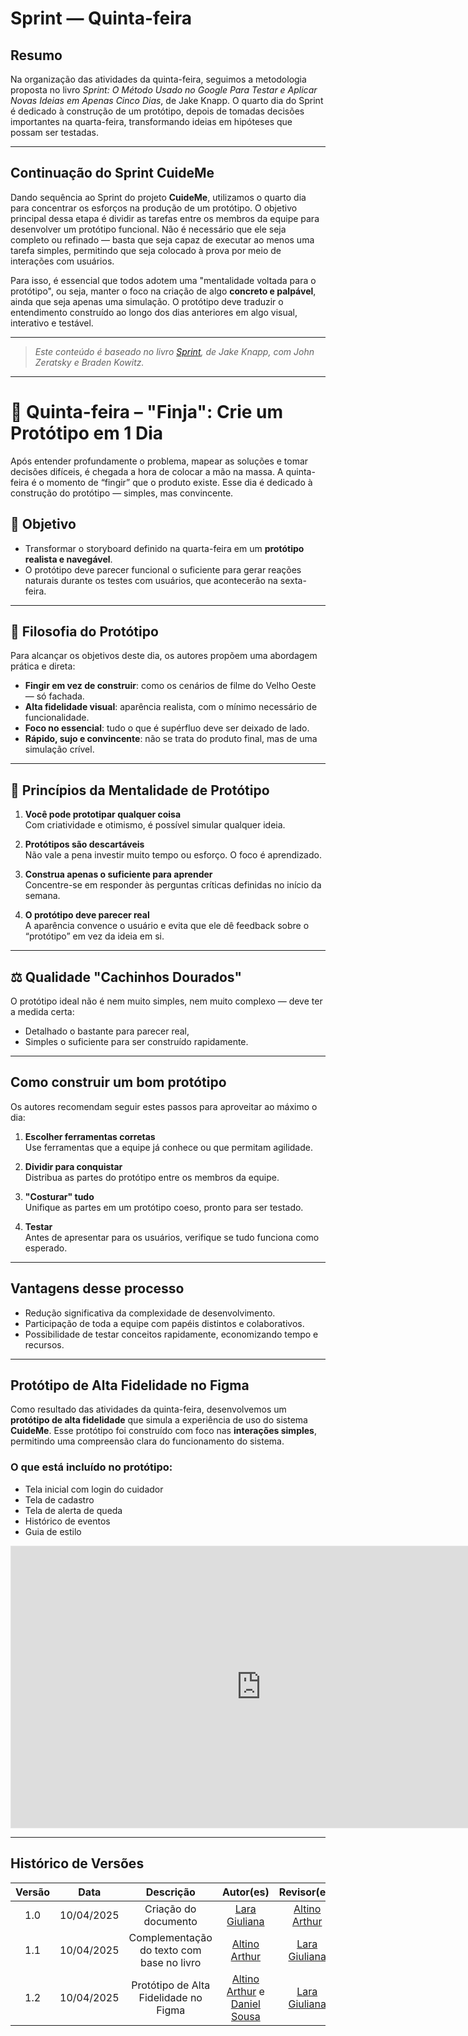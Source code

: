 # Sprint — Quinta-feira

## Resumo

Na organização das atividades da quinta-feira, seguimos a metodologia proposta no livro _Sprint: O Método Usado no Google Para Testar e Aplicar Novas Ideias em Apenas Cinco Dias_, de Jake Knapp. O quarto dia do Sprint é dedicado à construção de um protótipo, depois de tomadas decisões importantes na quarta-feira, transformando ideias em hipóteses que possam ser testadas.

---

## Continuação do Sprint CuideMe

Dando sequência ao Sprint do projeto **CuideMe**, utilizamos o quarto dia para concentrar os esforços na produção de um protótipo. O objetivo principal dessa etapa é dividir as tarefas entre os membros da equipe para desenvolver um protótipo funcional. Não é necessário que ele seja completo ou refinado — basta que seja capaz de executar ao menos uma tarefa simples, permitindo que seja colocado à prova por meio de interações com usuários.

Para isso, é essencial que todos adotem uma "mentalidade voltada para o protótipo", ou seja, manter o foco na criação de algo **concreto e palpável**, ainda que seja apenas uma simulação. O protótipo deve traduzir o entendimento construído ao longo dos dias anteriores em algo visual, interativo e testável.

---

> _Este conteúdo é baseado no livro [Sprint](https://www.thesprintbook.com), de Jake Knapp, com John Zeratsky e Braden Kowitz._  

---

# 📅 Quinta-feira – "Finja": Crie um Protótipo em 1 Dia

Após entender profundamente o problema, mapear as soluções e tomar decisões difíceis, é chegada a hora de colocar a mão na massa. A quinta-feira é o momento de “fingir” que o produto existe. Esse dia é dedicado à construção do protótipo — simples, mas convincente.

## 🎯 Objetivo

- Transformar o storyboard definido na quarta-feira em um **protótipo realista e navegável**.
- O protótipo deve parecer funcional o suficiente para gerar reações naturais durante os testes com usuários, que acontecerão na sexta-feira.

---

## 💭 Filosofia do Protótipo

Para alcançar os objetivos deste dia, os autores propõem uma abordagem prática e direta:

- **Fingir em vez de construir**: como os cenários de filme do Velho Oeste — só fachada.
- **Alta fidelidade visual**: aparência realista, com o mínimo necessário de funcionalidade.
- **Foco no essencial**: tudo o que é supérfluo deve ser deixado de lado.
- **Rápido, sujo e convincente**: não se trata do produto final, mas de uma simulação crível.

---

## 🧠 Princípios da Mentalidade de Protótipo

1. **Você pode prototipar qualquer coisa**  
   Com criatividade e otimismo, é possível simular qualquer ideia.

2. **Protótipos são descartáveis**  
   Não vale a pena investir muito tempo ou esforço. O foco é aprendizado.

3. **Construa apenas o suficiente para aprender**  
   Concentre-se em responder às perguntas críticas definidas no início da semana.

4. **O protótipo deve parecer real**  
   A aparência convence o usuário e evita que ele dê feedback sobre o “protótipo” em vez da ideia em si.

---

## ⚖️ Qualidade "Cachinhos Dourados"

O protótipo ideal não é nem muito simples, nem muito complexo — deve ter a medida certa:

- Detalhado o bastante para parecer real,
- Simples o suficiente para ser construído rapidamente.

---

## Como construir um bom protótipo

Os autores recomendam seguir estes passos para aproveitar ao máximo o dia:

1. **Escolher ferramentas corretas**  
   Use ferramentas que a equipe já conhece ou que permitam agilidade.

2. **Dividir para conquistar**  
   Distribua as partes do protótipo entre os membros da equipe.

3. **"Costurar" tudo**  
   Unifique as partes em um protótipo coeso, pronto para ser testado.

4. **Testar**  
   Antes de apresentar para os usuários, verifique se tudo funciona como esperado.

---

## Vantagens desse processo

- Redução significativa da complexidade de desenvolvimento.
- Participação de toda a equipe com papéis distintos e colaborativos.
- Possibilidade de testar conceitos rapidamente, economizando tempo e recursos.

---

## Protótipo de Alta Fidelidade no Figma

Como resultado das atividades da quinta-feira, desenvolvemos um **protótipo de alta fidelidade** que simula a experiência de uso do sistema **CuideMe**. Esse protótipo foi construído com foco nas **interações simples**, permitindo uma compreensão clara do funcionamento do sistema.

### O que está incluído no protótipo:
- Tela inicial com login do cuidador
- Tela de cadastro
- Tela de alerta de queda
- Histórico de eventos
- Guia de estilo 

<iframe style="border: 1px solid rgba(0, 0, 0, 0.1);" width="800" height="450" src="https://embed.figma.com/design/5pWoQTJmN3bS5g5YSlsoYu/Untitled?node-id=0-1&embed-host=share" allowfullscreen></iframe>

---



## Histórico de Versões

| Versão |    Data    |          Descrição          |                       Autor(es)                        |                   Revisor(es)                   |
| :----: | :--------: | :-------------------------: | :----------------------------------------------------: | :---------------------------------------------: |
|  1.0   | 10/04/2025 | Criação do documento | [Lara Giuliana](https://github.com/gravelylara) | [Altino Arthur](https://github.com/arthurrochamoreira) |
|  1.1   | 10/04/2025 | Complementação do texto com  base no livro  | [Altino Arthur](https://github.com/arthurrochamoreira)| [Lara Giuliana](https://github.com/gravelylara)|
|  1.2   | 10/04/2025 | Protótipo de Alta Fidelidade no Figma | [Altino Arthur](https://github.com/arthurrochamoreira) e [Daniel Sousa](https://github.com/daniel-de-sousa)| [Lara Giuliana](https://github.com/gravelylara)|
